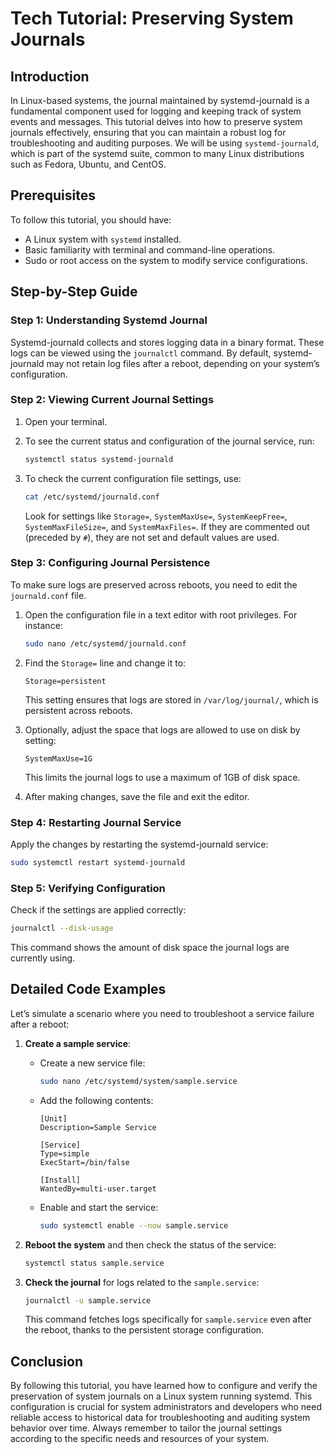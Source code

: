 # Tech Tutorial: Preserving System Journals

## Introduction

In Linux-based systems, the journal maintained by systemd-journald is a fundamental component used for logging and keeping track of system events and messages. This tutorial delves into how to preserve system journals effectively, ensuring that you can maintain a robust log for troubleshooting and auditing purposes. We will be using `systemd-journald`, which is part of the systemd suite, common to many Linux distributions such as Fedora, Ubuntu, and CentOS.

## Prerequisites

To follow this tutorial, you should have:
- A Linux system with `systemd` installed.
- Basic familiarity with terminal and command-line operations.
- Sudo or root access on the system to modify service configurations.

## Step-by-Step Guide

### Step 1: Understanding Systemd Journal

Systemd-journald collects and stores logging data in a binary format. These logs can be viewed using the `journalctl` command. By default, systemd-journald may not retain log files after a reboot, depending on your system’s configuration.

### Step 2: Viewing Current Journal Settings

1. Open your terminal.
2. To see the current status and configuration of the journal service, run:
   ```bash
   systemctl status systemd-journald
   ```

3. To check the current configuration file settings, use:
   ```bash
   cat /etc/systemd/journald.conf
   ```
   Look for settings like `Storage=`, `SystemMaxUse=`, `SystemKeepFree=`, `SystemMaxFileSize=`, and `SystemMaxFiles=`. If they are commented out (preceded by `#`), they are not set and default values are used.

### Step 3: Configuring Journal Persistence

To make sure logs are preserved across reboots, you need to edit the `journald.conf` file.

1. Open the configuration file in a text editor with root privileges. For instance:
   ```bash
   sudo nano /etc/systemd/journald.conf
   ```

2. Find the `Storage=` line and change it to:
   ```plaintext
   Storage=persistent
   ```
   This setting ensures that logs are stored in `/var/log/journal/`, which is persistent across reboots.

3. Optionally, adjust the space that logs are allowed to use on disk by setting:
   ```plaintext
   SystemMaxUse=1G
   ```
   This limits the journal logs to use a maximum of 1GB of disk space.

4. After making changes, save the file and exit the editor.

### Step 4: Restarting Journal Service

Apply the changes by restarting the systemd-journald service:
```bash
sudo systemctl restart systemd-journald
```

### Step 5: Verifying Configuration

Check if the settings are applied correctly:
```bash
journalctl --disk-usage
```
This command shows the amount of disk space the journal logs are currently using.

## Detailed Code Examples

Let’s simulate a scenario where you need to troubleshoot a service failure after a reboot:

1. **Create a sample service**:
   - Create a new service file:
     ```bash
     sudo nano /etc/systemd/system/sample.service
     ```
   - Add the following contents:
     ```plaintext
     [Unit]
     Description=Sample Service

     [Service]
     Type=simple
     ExecStart=/bin/false

     [Install]
     WantedBy=multi-user.target
     ```
   - Enable and start the service:
     ```bash
     sudo systemctl enable --now sample.service
     ```

2. **Reboot the system** and then check the status of the service:
   ```bash
   systemctl status sample.service
   ```

3. **Check the journal** for logs related to the `sample.service`:
   ```bash
   journalctl -u sample.service
   ```
   This command fetches logs specifically for `sample.service` even after the reboot, thanks to the persistent storage configuration.

## Conclusion

By following this tutorial, you have learned how to configure and verify the preservation of system journals on a Linux system running systemd. This configuration is crucial for system administrators and developers who need reliable access to historical data for troubleshooting and auditing system behavior over time. Always remember to tailor the journal settings according to the specific needs and resources of your system.